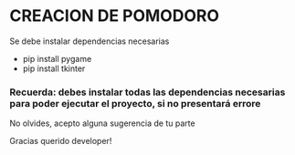#  CREACION DE POMODORO

Se debe instalar dependencias necesarias
- pip install pygame
- pip install tkinter

### Recuerda: debes instalar todas las dependencias necesarias para poder ejecutar el proyecto, si no presentará errore

No olvides, acepto alguna sugerencia de tu parte

Gracias querido developer!